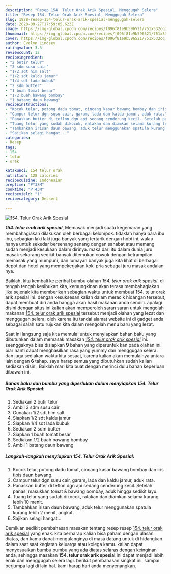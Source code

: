 ```yaml
---
description: "Resep 154. Telur Orak Arik Spesial, Menggugah Selera"
title: "Resep 154. Telur Orak Arik Spesial, Menggugah Selera"
slug: 1828-resep-154-telur-orak-arik-spesial-menggugah-selera
date: 2020-09-27T17:59:05.623Z
image: https://img-global.cpcdn.com/recipes/f096f81e9b596521/751x532cq70/154-telur-orak-arik-spesial-foto-resep-utama.jpg
thumbnail: https://img-global.cpcdn.com/recipes/f096f81e9b596521/751x532cq70/154-telur-orak-arik-spesial-foto-resep-utama.jpg
cover: https://img-global.cpcdn.com/recipes/f096f81e9b596521/751x532cq70/154-telur-orak-arik-spesial-foto-resep-utama.jpg
author: Evelyn Lindsey
ratingvalue: 3.3
reviewcount: 12
recipeingredient:
- "2 butir telur"
- "3 sdm susu cair"
- "1/2 sdt him salt"
- "1/2 sdt kaldu jamur"
- "1/4 sdt lada bubuk"
- "2 sdm butter"
- "1 buah tomat besar"
- "1/2 buah bawang bombay"
- "1 batang daun bawang"
recipeinstructions:
- "Kocok telur, potong dadu tomat, cincang kasar bawang bombay dan iris tipis daun bawang."
- "Campur telur dgn susu cair, garam, lada dan kaldu jamur, aduk rata."
- "Panaskan butter di teflon dgn api sedang cenderung kecil. Setelah panas, masukkan tomat &amp; bawang bombay, aduk hingga sedikit layu."
- "Tuang telur yang sudah dikocok, ratakan dan diamkan selama kurang lebih 10 menit."
- "Tambahkan irisan daun bawang, aduk telur menggunakan spatula kurang lebih 2 menit, angkat."
- "Sajikan selagi hangat..."
categories:
- Resep
tags:
- 154
- telur
- orak

katakunci: 154 telur orak 
nutrition: 128 calories
recipecuisine: Indonesian
preptime: "PT38M"
cooktime: "PT43M"
recipeyield: "1"
recipecategory: Dessert

---
```



![154. Telur Orak Arik Spesial](https://img-global.cpcdn.com/recipes/f096f81e9b596521/751x532cq70/154-telur-orak-arik-spesial-foto-resep-utama.jpg)

<b><i>154. telur orak arik spesial</i></b>, Memasak menjadi suatu kegemaran yang membahagiakan dilakukan oleh berbagai kelompok. tidaklah hanya para ibu ibu, sebagian laki laki juga banyak yang tertarik dengan hobi ini. walau hanya untuk sekedar bersenang senang dengan sahabat atau memang sudah menjadi kesukaan dalam dirinya. maka dari itu dalam dunia juru masak sekarang sedikit banyak ditemukan cowok dengan ketrampilan memasak yang mumpuni, dan lumayan banyak juga kita lihat di berbagai depot dan hotel yang mempekerjakan koki pria sebagai juru masak andalan nya.

Baiklah, kita kembali ke perihal bumbu olahan <i>154. telur orak arik spesial</i>. di tengah tengah kesibukan kita, kemungkinan akan terasa membahagiakan jika sejenak kita memberikan sebagian waktu untuk membuat 154. telur orak arik spesial ini. dengan kesuksesan kalian dalam meracik hidangan tersebut, dapat membuat diri anda bangga akan hasil makanan anda sendiri. apalagi disini dengan situs ini kalian akan memperoleh saran saran untuk mengolah makanan <u>154. telur orak arik spesial</u> tersebut menjadi olahan yang lezat dan menggugah selera, oleh karena itu tandai alamat website ini di gadget anda sebagai salah satu rujukan kita dalam mengolah menu baru yang lezat.




Saat ini langsung saja kita memulai untuk menyiapkan bahan baku yang dibutuhkan dalam memasak masakan <u><i>154. telur orak arik spesial</i></u> ini. seenggaknya bisa disiapkan <b>9</b> bahan yang diperuntuk kan pada olahan ini. biar nanti dapat menghasilkan rasa yang yummy dan menggugah selera. dan juga sediakan waktu kita sesaat, karena kalian akan memulainya antara lain dengan <b>6</b> tahap. saya harap semua yang dibutuhkan sudah kalian sediakan disini, Baiklah mari kita buat dengan merinci dulu bahan keperluan dibawah ini.

<!--inarticleads1-->

##### Bahan baku dan bumbu yang diperlukan dalam menyiapkan 154. Telur Orak Arik Spesial:

1. Sediakan 2 butir telur
1. Ambil 3 sdm susu cair
1. Gunakan 1/2 sdt him salt
1. Siapkan 1/2 sdt kaldu jamur
1. Siapkan 1/4 sdt lada bubuk
1. Sediakan 2 sdm butter
1. Siapkan 1 buah tomat besar
1. Sediakan 1/2 buah bawang bombay
1. Ambil 1 batang daun bawang




<!--inarticleads2-->

##### Langkah-langkah menyiapkan 154. Telur Orak Arik Spesial:

1. Kocok telur, potong dadu tomat, cincang kasar bawang bombay dan iris tipis daun bawang.
1. Campur telur dgn susu cair, garam, lada dan kaldu jamur, aduk rata.
1. Panaskan butter di teflon dgn api sedang cenderung kecil. Setelah panas, masukkan tomat &amp; bawang bombay, aduk hingga sedikit layu.
1. Tuang telur yang sudah dikocok, ratakan dan diamkan selama kurang lebih 10 menit.
1. Tambahkan irisan daun bawang, aduk telur menggunakan spatula kurang lebih 2 menit, angkat.
1. Sajikan selagi hangat...




Demikian sedikit pembahasan masakan tentang resep resep <u>154. telur orak arik spesial</u> yang enak. kita berharap kalian bisa paham dengan ulasan diatas, dan kamu dapat mengulanginya di masa datang untuk di hidangkan dalam saat saat kegiatan keluarga atau kolega kamu. kalian dapat menyesuaikan bumbu bumbu yang ada diatas selaras dengan keinginan anda, sehingga masakan <b>154. telur orak arik spesial</b> ini dapat menjadi lebih enak dan menggugah selera lagi. berikut pembahasan singkat ini, sampai berjumpa lagi di lain hal. kami harap hari anda menyenangkan.
